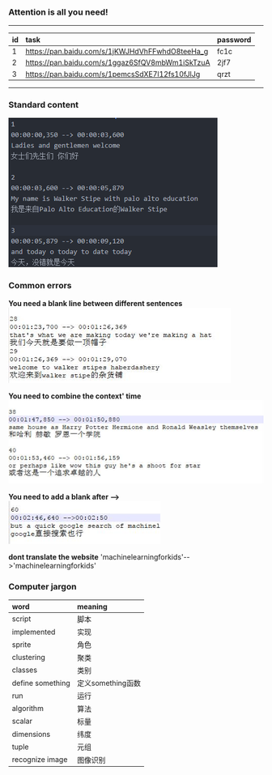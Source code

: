### Attention is all you need!

----------

id|task|password
:-----|:------|:-------
 1|https://pan.baidu.com/s/1jKWJHdVhFFwhdO8teeHa_g|fc1c
 2|https://pan.baidu.com/s/1ggaz6SfQV8mbWm1iSkTzuA|2jf7
 3|https://pan.baidu.com/s/1pemcsSdXE7l12fs10fJlJg|qrzt 
 
----------

### Standard content
![Right fromat](/Image/right.png)

### Common errors
>  
**You need  a blank line between different sentences**  
![Error image](/Image/error1.jpg)

>  
**You need to combine the context' time**  
![Error image](/Image/error3.jpg)

> 
**You need to add a blank after -->**  
![Right image](/Image/error4.jpg)

> 
**dont translate the website**
'machinelearningforkids'-->'machinelearningforkids'



### Computer jargon

word | meaning
:----|:---
script|脚本
implemented|实现
sprite|角色
clustering|聚类
classes|类别
define something|定义something函数
run|运行
algorithm|算法
scalar|标量
dimensions|纬度
tuple|元组
recognize image|图像识别

